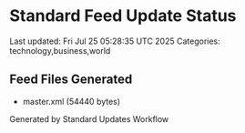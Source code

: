 # Standard Feed Update Status
Last updated: Fri Jul 25 05:28:35 UTC 2025
Categories: technology,business,world

## Feed Files Generated
- master.xml (54440 bytes)

Generated by Standard Updates Workflow
